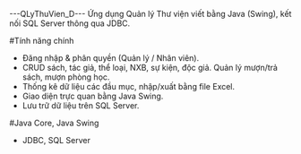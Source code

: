 ---QLyThuVien_D---
Ứng dụng Quản lý Thư viện viết bằng Java (Swing), kết nối SQL Server thông qua JDBC.

#Tính năng chính
  - Đăng nhập & phân quyền (Quản lý / Nhân viên).
  - CRUD sách, tác giả, thể loại, NXB, sự kiện, độc giả. Quản lý mượn/trả sách, mượn phòng học.
  - Thống kê dữ liệu các đầu mục, nhập/xuất bằng file Excel.
  - Giao diện trực quan bằng Java Swing.
  - Lưu trữ dữ liệu trên SQL Server.

#Java Core, Java Swing
  - JDBC, SQL Server
